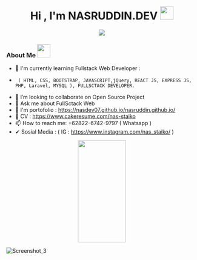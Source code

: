 
<h1 align="center">Hi , I'm NASRUDDIN.DEV <img src="https://media.giphy.com/media/hvRJCLFzcasrR4ia7z/giphy.gif" width="35"></h1>
<p align="center">
 <a href="https://github.com/DenverCoder1/readme-typing-svg"><img src="https://readme-typing-svg.herokuapp.com?color=F7EE2C&center=true&vCenter=true&height=60&lines=FullSctack+Web+Developer;N%20A%20S.D%20E%20V&center=true&width=500&height=50"></a>
</p>

### About Me <img src="https://media.giphy.com/media/hvRJCLFzcasrR4ia7z/giphy.gif" width="35">


- 🌱 I'm currently learning Fullstack Web Developer : 
-      ( HTML, CSS, BOOTSTRAP, JAVASCRIPT,jQuery, REACT JS, EXPRESS JS, PHP, Laravel, MYSQL ), FULLSCTACK DEVELOPER.
- 👯 I’m looking to collaborate on Open Source Project
- 💬 Ask me about FullSctack Web
- 🚀 I'm portofolio : https://nasdev07.github.io/nasruddin.github.io/
- 📘 CV : https://www.cakeresume.com/nas-staiko
- 📫 How to reach me: +62822-6742-9797 ( Whatsapp )
- ✔ Sosial Media : ( IG : https://www.instagram.com/nas_staiko/ ) 
 

<p align="center">
<img src="https://media2.giphy.com/media/RbDKaczqWovIugyJmW/giphy.gif?cid=790b761107d5027633f745c53cebf3eb4b3fe4c6ec6901e1&rid=giphy.gif&ct=g" width="50%" height="270"  frameBorder="0" class="giphy-embed" allowFullScreen></img>
 </p>


![Screenshot_3](https://user-images.githubusercontent.com/71059706/169186460-4ab0ab36-d0cd-42a2-a184-6e1397fdd2d6.png)
